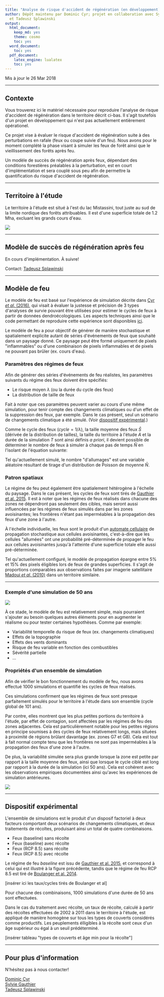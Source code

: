 ```yaml
---
title: "Analyse de risque d'accident de régénération (en développement)"
author: Dépôt maintenu par Dominic Cyr; projet en collaboration avec Sylvie Gauthier
  et Tadeusz Splawinski
output:
  html_document:
    keep_md: yes
    theme: cosmo
    toc: yes
  word_document: 
    toc: yes
  pdf_document:
    latex_engine: lualatex
    toc: yes
---
```


Mis à jour le 26 Mar 2018


-------



## Contexte

Vous trouverez ici le matériel nécessaire pour reproduire l'analyse de risque d'accident de régénération dans le territoire décrit ci-bas. Il s'agit toutefois d'un projet en développement qui n'est pas actuellement entièrement opérationel.

Ce projet vise à évaluer le risque d'accident de régénération suite à des perturbations en rafale (feux ou coupe suivie d'un feu). Nous avons pour le moment complété la phase visant à simuler les feux de forêt ainsi que le vieillissement des forêts après feu.

Un modèle de succès de régénération après feux, dépendant des conditions forestières préalables à la perturbation, est en court d'implémentation et sera couplé sous peu afin de permettre la quantification du risque d'accident de régénération.



------------


## Territoire à l'étude

Le territoire à l'étude est situé à l'est du lac Mistassini, tout juste au sud de la limite nordique des forêts attribuables. Il est d'une superficie totale de 1.2 Mha, excluant les grands cours d'eau. 


<img src="README_files/figure-html/unnamed-chunk-2-1.png" style="display: block; margin: auto;" />


------------


## Modèle de succès de régénération après feu

En cours d'implémentation. À suivre!

Contact: [Tadeusz Splawinski][7]

------------


## Modèle de feu

Le modèle de feu est basé sur l'expérience de simulation décrite dans [Cyr _et al_. (2016)][1], qui visait à évaluer la justesse et précision de 3 types d'analyses de survie pouvant être utilisées pour estimer le cycles de feux à partir de données dendroécologiques. Les aspects techniques ainsi que le code permettant de reproduire cette expérience sont disponibles [ici][2].

Le modèle de feu a pour objectif de générer de manière stochastique et spatialement explicite autant de séries d'événements de feux que souhaité dans un paysage donné. Ce paysage peut être formé uniquement de pixels "inflammables" ou d'une combinaison de pixels inflammables et de pixels ne pouvant pas brûler (ex. cours d'eau).

### Paramètres des régimes de feux

Afin de générer des séries d'événements de feu réalistes, les paramètres suivants du régime des feux doivent être spécifiés:

* Le risque moyen $\lambda$ (ou la durée du cycle des feux)
* La distribution de taille de feux

Fait à noter que ces paramètres peuvent varier au cours d'une même simulation, pour tenir compte des changements climatiques ou d'un effet de la suppression des feux, par exemple. Dans le cas présent, seul un scénario de changements climatique a été simulé. (Voir [dispositif expérimental][9].)

Comme le cycle des feux ($cycle = 1/\lambda$), la taille moyenne des feux $\bar{S}$ (dérivée de la distribution de tailles), la taille du territoire à l'étude $A$ et la durée de la simulation _T_ sont ainsi définis *a priori*, il devient possible de déterminer le nombre de feux à simuler à chaque pas de temps $\bar{N}$ en l'isolant de l'équation suivante:

<!--  <div style="img-align:center"><img src ="README_files/figure-html/cycle.gif" /></div> --> 

Tel qu'actuellement simulé, le nombre "d'allumages" est une variable aléatoire résultant de tirage d'un distribution de Poisson de moyenne $\bar{N}$.

### Patron spatiaux

Le régime de feu peut également être spatialement hétérogène à l'échelle du paysage. Dans le cas présent, les cycles de feux sont tirés de [Gauthier et al. 2015][8]. Il est à noter que les régimes de feux réalisés dans chacune des zones ne dépendront pas seulement des cibles, mais seront aussi influencées par les régimes de feux simulés dans par les zones avoisinantes; les frontières n'étant pas imperméables à la propagation des feux d'une zone à l'autre.

À l'échelle individuelle, les feux sont le produit d'un [automate cellulaire][4] de propagation stochastique aux cellules avoisinantes, c'est-à-dire que les cellules "allumées" ont une probabilité pré-déterminée de propager le feu aux cellules avoisinantes jusqu'à l'atteinte d'une superficie totale elle aussi pré-déterminée.

Tel qu'actuellement configuré, le modèle de propagation épargne entre 5% et 15% des pixels éligibles lors de feux de grandes superficies. Il s'agit de proportions comparables aux observations faites par imagerie satellitaire [Madoui _et al_. (2010)][3] dans un territoire similaire.


------------


### Exemple d'une simulation de 50 ans

![](figures/tsfExample.gif)


À ce stade, le modèle de feu est relativement simple, mais pourraient s'ajouter au besoin quelques autres éléments pour en augmenter le réalisme ou pour tester certaines hypothèses. Comme par exemple:

* Variabilité temporelle du risque de feux (ex. changements climatiques)
* Effets de la topographie
* Effets des vents dominants
* Risque de feu variable en fonction des combustibles
* Sévérité partielle
* ...

### Propriétés d'un ensemble de simulation

Afin de vérifier le bon fonctionnement du modèle de feu, nous avons effectué 1000 simulations et quantifié les cycles de feux réalisés.

Ces simulations confirment que les régimes de feux sont presque parfaitement simulés pour le territoire à l'étude dans son ensemble (cycle global de 101 ans).

Par contre, elles montrent que les plus petites portions du territoire à l'étude, par effet de contagion, sont affectées par les régimes de feu des zones adjacentes. Cela est particulièrement notable pour les petites régions en principe soumises à des cycles de feux relativement longs, mais situées à proximité de régions brûlant davantage (ex. zones G7 et G8). Cela est tout à fait normal compte tenu que les frontières ne sont pas imperméables à la propagation des feux d'une zone à l'autre.

De plus, la variabilité simulée sera plus grande lorsque la zone est petite par rapport à la taille moyenne des feux, ainsi que lorsque le cycle ciblé est long par rapport à la durée de la simulation (ici 50 ans). Cela est cohérent avec les observations empiriques documentées ainsi qu'avec les expériences de simulation antérieures.

![](figures/realizedFC_baseline.png)


-------------


## Dispositif expérimental

L'ensemble de simulations est le produit d'un disposif factoriel à deux facteurs comportant deux scénarios de changements climatiques, et deux traitements de récoltes, produisant ainsi un total de quatre combinaisons.

* Feux (baseline) sans récolte  
* Feux (baseline) avec récolte  
* Feux (RCP 8.5) sans récolte  
* Feux (RCP 8.5) avec récolte

Le régime de feu *baseline* est issu de [Gauthier et al. 2015][8], et correspond à celui qui est illustré à la figure précédente, tandis que le régime de feu RCP 8.5 est tiré de [Boulanger et al. 2014][10].


[insérer ici les taux/cycles tirés de Boulanger et al]

Pour chacune des combinaisons, 1000 simulations d'une durée de 50 ans sont effectuées.

Dans le cas du traitement avec récolte, un taux de récolte, calculé à partir des récoltes effectuées de 2002 à 2011 dans le territoire à l'étude, est appliqué de manière homogène sur tous les types de couverts considérés comme productifs. Les peuplements élligibles à la récolte sont ceux d'un âge supérieur ou égal à un seuil prédéterminé.

[insérer tableau "types de couverts et âge min pour la récolte"]


-------------




## Pour plus d'information

N'hésitez pas à nous contacter!

[Dominic Cyr][5]  
[Sylvie Gauthier][6]  
[Tadeusz Splawinski][7]  


[1]: http://www.mdpi.com/1999-4907/7/7/131/html
[2]: https://github.com/dcyr/survFire
[3]: http://www.publish.csiro.au/wf/WF10049
[4]: https://fr.wikipedia.org/wiki/Automate_cellulaire
[5]: http://dominiccyr.ca
[6]: https://scf.rncan.gc.ca/employes/vue/sgauthie
[7]: http://www.cef-cfr.ca/index.php?n=Membres.TadeuszSplawinski
[8]: http://www.nrcresearchpress.com/doi/10.1139/cjfr-2014-0125#.WEHWNnUrLRY
[9]: https://github.com/dcyr/risqueAccidentRegen#dispositif-expérimental
[10]: http://www.nrcresearchpress.com/doi/abs/10.1139/cjfr-2013-0372

